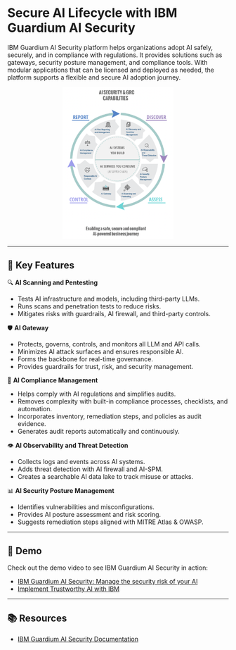 # Secure AI Lifecycle with IBM Guardium AI Security

IBM Guardium AI Security platform helps organizations adopt AI safely, securely, and in compliance with regulations. It provides solutions such as gateways, security posture management, and compliance tools. With modular applications that can be licensed and deployed as needed, the platform supports a flexible and secure AI adoption journey.

<div align="center">
  <img src="pentesting/images/IBM Guardium AI Security chart.png" alt="IBM Guardium AI Security" width="50%"/>
</div>

---

## 🚀 Key Features

🔍 **AI Scanning and Pentesting**
- Tests AI infrastructure and models, including third-party LLMs.
- Runs scans and penetration tests to reduce risks.
- Mitigates risks with guardrails, AI firewall, and third-party controls.

🛡 **AI Gateway**
- Protects, governs, controls, and monitors all LLM and API calls.
- Minimizes AI attack surfaces and ensures responsible AI.
- Forms the backbone for real-time governance.
- Provides guardrails for trust, risk, and security management.

📜 **AI Compliance Management**
- Helps comply with AI regulations and simplifies audits.
- Removes complexity with built-in compliance processes, checklists, and automation.
- Incorporates inventory, remediation steps, and policies as audit evidence.
- Generates audit reports automatically and continuously.

👁 **AI Observability and Threat Detection**
- Collects logs and events across AI systems.
- Adds threat detection with AI firewall and AI-SPM.
- Creates a searchable AI data lake to track misuse or attacks.

📊 **AI Security Posture Management**
- Identifies vulnerabilities and misconfigurations.
- Provides AI posture assessment and risk scoring.
- Suggests remediation steps aligned with MITRE Atlas & OWASP.

---

## 🎥 Demo
Check out the demo video to see IBM Guardium AI Security in action:  
- [IBM Guardium AI Security: Manage the security risk of your AI]([https://mediacenter.ibm.com/media/IBM%20Guardium%20AI%20Security%3A%20Manage%20the%20security%20risk%20of%20your%20AI/1_lfnswqya])
- [Implement Trustworthy AI with IBM]([https://mediacenter.ibm.com/media/1_tf0mks9g])

---

## 📚 Resources
- [IBM Guardium AI Security Documentation](https://demos.ibm-ai-security.com/_docs/docs/overview/platform_and_applications)
